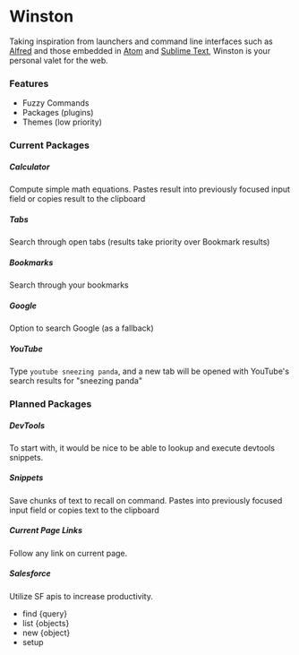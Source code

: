 # Winston

Taking inspiration from launchers and command line interfaces such as [Alfred](http://www.alfredapp.com/) and those embedded in [Atom](https://atom.io/) and [Sublime Text](http://www.sublimetext.com/), Winston is your personal valet for the web.

### Features

* Fuzzy Commands
* Packages (plugins)
* Themes (low priority)

### Current Packages

##### Calculator

Compute simple math equations. Pastes result into previously focused input field or copies result to the clipboard

##### Tabs

Search through open tabs (results take priority over Bookmark results)

##### Bookmarks

Search through your bookmarks

##### Google

Option to search Google (as a fallback)

##### YouTube

Type `youtube sneezing panda`, and a new tab will be opened with YouTube's search results for "sneezing panda"

### Planned Packages

##### DevTools

To start with, it would be nice to be able to lookup and execute devtools snippets.

##### Snippets

Save chunks of text to recall on command. Pastes into previously focused input field or copies text to the clipboard

##### Current Page Links

Follow any link on current page.

##### Salesforce

Utilize SF apis to increase productivity.

* find {query}
* list {objects}
* new {object}
* setup
